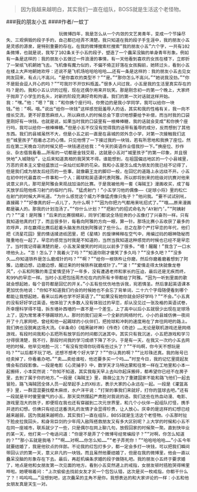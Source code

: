 > 因为我越来越明白，其实我们一直在组队，BOSS就是生活这个老怪物。

###我的朋友小五
####作者/一蚊丁

						玩微博四年，我是怎么从一个内敛的文艺男青年，变成一个节操尽失、三观俱毁的段子手的，自己都已经弄不清楚。我只知道在我的段子手生涯中，我的朋友小五是灵感的源泉，是特别重要的存在。在我的微博搜索栏搜索“我的朋友小五”六个字，一共有102条微博，也就是说，我写了102条关于小五的段子，塑造了一个蠢呆没脑的单身青年形象。例如有一条是这样的：我的朋友小五做过一件浪漫的事情，有一天他看到喜欢的女孩在楼下，立即折了一架纸飞机朝她飞去。飞机像有魔力似的，不偏不倚正好落在女孩胸前，她转过头，看到小五在楼上大声地朝她欢呼：还说不是飞机场哈哈哈哈哈……还有一条是这样的：我的朋友小五去见女网友回来，有点儿不高兴。“是你喜欢的类型不？”“是。”“那你怎么不高兴。”“她说我没劲。”“你不是挺会逗人开心的吗？”“可我拧不开饮料瓶盖。”很多人问过我，小五是我的生活里真实存在的吗？是的。我和小五认识的过程，现在还偶尔用来开玩笑。那是刚念初一的第一个晚上，大家终于抛弃了小学生的名头，对新的阶段充满好奇和拘谨。我们的第一次对话就这样开始。我：“嘿。”他：“嗯？”我：“和你换个座行吗，你旁边的是我小学同学，我可以给你一块钱。”他：“啊。哦。”说出“给你一块钱”这样感觉挺羞辱人的话，其实和我的性格有关，我一向不擅长交流，更不好意思麻烦人，所以麻烦人的时候总会下意识地想要给予补偿，而当时我的口袋里刚好有一块钱。也就是说，如果当时我的口袋里有一根棒棒糖，我的话就会变成“和你换个座行吗，我可以给你一根棒棒糖。”但是小五不仅没有觉得我的话带有羞辱的成分，反而想到了其他东西。我们的县城虽然不大，但是小五之前一直是在县城的郊外念小学，对第一次接触我们这些“城里孩子”抱着忐忑的心情。只见他愣了一下接过我的一块钱，若有所思地和我换了座位。然后在第二天晚自习的时候又把一块钱递还给我：“今天的英语作业借我抄一下。”换座位、抄作业、杂志借我看看……所有的一切都是金钱交易，这就是小五对“城里孩子”的第一印象，并且很快地“入城随俗”，让后来知道真相的我哭笑不得。谁能想到，在祖国偏远地区的一个小县城里，万恶的资本主义曾经盛放过一朵灿烂如斯的花朵。我和小五是怎么成为朋友的我已经不记得了，但是我们成为朋友后经历的一些事，就像霸王龙的脚印一般，在回忆的道路上永远绕不开。小五在初中时代最喜欢一件事和一个人：踢球和英语课代表阿雅。所以即将到来的班级对抗赛对他来说意义非凡，那可是阿雅会来观战加油的比赛。于是我被他用一套《海贼王》漫画收买，成了每天放学后陪他练习射门的临时门将。“猛虎射门！”小五学习他的偶像——《足球小将》里的松仁在射门的时候大声吼道。“为什么感觉这个威力不像猛虎像只兔子？”他问我。“要不试试别吼，直接踢？”“好像真的好一点儿了，为什么啊？”“因为你把力气都用来吼招式了。”“哦……原来漫画都是骗人的。那我的计划泡汤了。”“你什么计划？”“把射门的招式命名为‘AY射门’。”“阿姨射门？”“滚！是阿雅！”后来的比赛很精彩，同学们都说全场狂奔的小五像打了兴奋剂一样。只有我知道他真的打了，而且很多针，每看向阿雅的方向一眼，算一针。那场比赛小五收获了最多的欢呼声，并在赢得比赛后趁着头脑发热找到阿雅说了些什么。总之在那个严打早恋的年代，他们把《流星花园》里的情话揉进纸团里，把《星晴》的旋律稀释在空气中，用编过码的眼神隐秘而隆重地在一起了。早恋的感觉当时我是不知道的，当然当我知道这种感觉的时候也已经不是早恋了。当时我记得最清楚的是，小五发呆傻笑的时间比以前多了很多。“喂！醒醒！”我含了一口水喷他头上。“怎！怎么了？我着火了吗？”“知道你刚才傻笑了多久吗？”“没多久吧？”“没多久……你知道铁杵是怎么磨成针的吗？”“啊？”“给你一根铁杵让你磨，然后你磨着磨着想到了阿雅，边磨边想，边磨边想，醒过来的时候铁杵就磨成针了。”“滚！”“爱情走得太快就像龙卷风”，小五和阿雅的青涩爱情坚持了一年多，没有遭遇老师和家长的压迫，最后还是无疾而终，和99%的早恋一样。当时小五把包括周杰伦在内的所有卡带都给了阿雅。“因为一听到里面的歌就会想起她，每个音符都是回忆的开关。”小五有些忧伤地告诉我，宛若情圣。然后拿起英语课本更加忧伤地说：“你知不知道我们约会的时候她也不会忘了背单词，二十六个字母随便看到哪个都能让我想起她，看来以后再也学不好英语了。”“如果没有她你就会好好学吗？”“不会。”小五真的没有好好学过英语，他体验了大多数人没有体验过的早恋，却从没见过一张及格的英语试卷，所幸理科学得不错，拆东墙补西墙的一直不是一个差生。上了高中以后小五就很少出现在足球场上了，因为常常凑不够踢球的人。那时的我们迎来一个全新的网络时代，小小的县城仿佛一夜间开了十几家网吧，曾经和他一起踢球的小伙伴们，把抢球和冲刺的速度用在了奔往网吧的路上。我们俩也没脱离这场大流。《半条命》《暗黑破坏神》《传奇》《奇迹》……无论是联机游戏还是网络游戏，有段时间我和小五把所有放学后的时间都沉迷其中。其实只有我沉迷，小五把游戏和学习分得很清楚，我不行，那段时间我的学习成绩下降了不少。于是有一天，在我又一次约小五去网吧的时候，他罕见地脸一沉：“有没有觉得你玩得有些过头了？”“干吗啊，你今天不想玩是吗？”“以后都不玩了吧。还想不想考个好大学了？”“你认真的啊？”“比珍珠还真。我的账号已经卖掉了，你看着办吧。”“卖……卖给谁啦，他还要多买一个吗……”时至今日，我的记忆里提起友情会有四段影像。一段是电影《心灵捕手》中，数学天才马特达蒙和往常一样在工地里和小本一起搬砖，小本突然说：“你知不知道，其实我每天早上去叫你起床搬砖，都希望你已经不在房子里，去到了属于你的地方。”一段是《海贼王》里，薇薇公主为了重建国家不能和路飞他们一起去冒险，路飞海贼团全体人员一起举起手上的X标志，表示大家的心永远在一起。一段是《灌篮高手》里，一群混混要找樱木麻烦，水户洋平说：“打架的事我们来就好，打你的篮球去吧。”还有一段就是平时傻里傻气的小五，那天突然摆起严肃脸对我说的话。我们这些在热血动漫、电影、游戏里泡大的孩子，即便现在我也还有穿越到二次元世界里，和几个小伙伴一起组队打怪，携手并进的幻想。仿佛只有经过这番洗礼的友情才会显得珍贵，让人放心。庆幸的是这样的幻想已经越来越弱，因为我越来越明白，其实我们一直在组队，BOSS就是生活这个老怪物。小五那时扯下脸皮拉我回头，和身背巨剑的少年闯入敌阵搭救朋友又有多大区别呢？上大学的时候和小五不在同一座城市，联系就少了一些，只是偶尔在网上聊几句，放假回家的时候聚一聚。直到快毕业的某一天，他打来一个电话问道：“你是不是弄了个微博号经常编段子？”“对啊，你怎么知道的？”“那小五就是我咯？”“啊……对啊……你怎么知……”“老子弄死你！”“哈哈哈哈哈……”小五今年就要结婚了，我是他钦点的伴郎。不论我的红包打多少，都一定会多打一块钱，可以把我们瞬间带回认识的第一天，意义非凡的一块钱。而且虽然他要结婚了，但是在我的微博里，他会一直以蠢呆没脑的形象存在下去。最后，再趁机编条求婚的段子做随礼吧。我的朋友小五终于要求婚了，地点是他和女朋友第一次见面的地方。看到小五突然递上的戒指，女朋友顿时捂脸哭得稀里哗啦。她哽咽着问：“上次偷偷去找前女友才买一个包包认错，这次是买一枚戒指，你都干什么了？！呜呜呜……”没想到吧，这次蠢呆的主角不是你。我想表达的和大家评论的一样：小五和他女朋友真是天生一对。			  		
